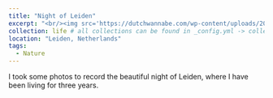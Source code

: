 ```yaml
---
title: "Night of Leiden"
excerpt: "<br/><img src='https://dutchwannabe.com/wp-content/uploads/2019/08/Leiden-evening-lights-small.jpg'> The beautiful and peaceful night of Leiden."
collection: life # all collections can be found in _config.yml -> collections
location: "Leiden, Netherlands"
tags:
  - Nature
---
```


I took some photos to record the beautiful night of Leiden, where I have been living for three years.
